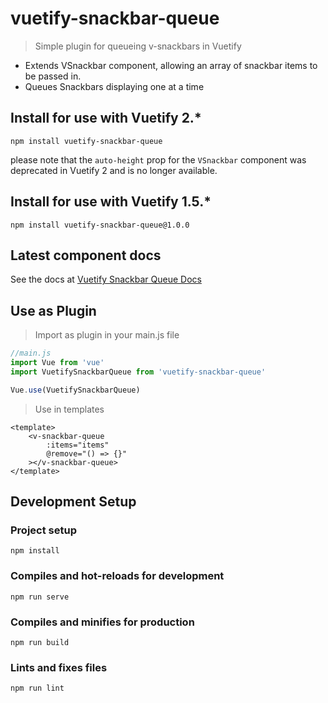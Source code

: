 # vuetify-snackbar-queue
>Simple plugin for queueing v-snackbars in Vuetify
* Extends VSnackbar component, allowing an array of snackbar items to be passed in.
* Queues Snackbars displaying one at a time 

## Install for use with Vuetify 2.*
```npm install vuetify-snackbar-queue```

please note that the `auto-height` prop for the `VSnackbar` component was deprecated in Vuetify 2 and is no longer available.

## Install for use with Vuetify 1.5.*
```npm install vuetify-snackbar-queue@1.0.0```

## Latest component docs

See the docs at [Vuetify Snackbar Queue Docs](https://ajanes93.github.io/vuetify-snackbar-queue/)

## Use as Plugin
>Import as plugin in your main.js file

```js
//main.js
import Vue from 'vue'
import VuetifySnackbarQueue from 'vuetify-snackbar-queue'

Vue.use(VuetifySnackbarQueue)
```

>Use in templates
```vue
<template>
    <v-snackbar-queue
        :items="items"
        @remove="() => {}"
    ></v-snackbar-queue>
</template>
```

## Development Setup

### Project setup
```
npm install
```

### Compiles and hot-reloads for development
```
npm run serve
```

### Compiles and minifies for production
```
npm run build
```

### Lints and fixes files
```
npm run lint
```
